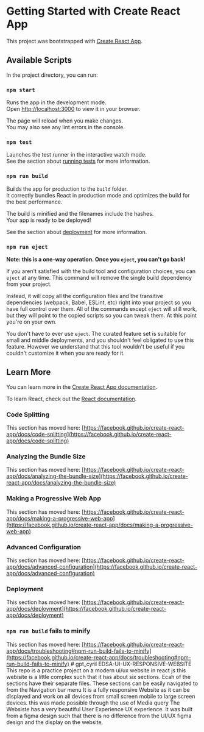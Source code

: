 # Getting Started with Create React App

This project was bootstrapped with [Create React App](https://github.com/facebook/create-react-app).

## Available Scripts

In the project directory, you can run:

### `npm start`

Runs the app in the development mode.\
Open [http://localhost:3000](http://localhost:3000) to view it in your browser.

The page will reload when you make changes.\
You may also see any lint errors in the console.

### `npm test`

Launches the test runner in the interactive watch mode.\
See the section about [running tests](https://facebook.github.io/create-react-app/docs/running-tests) for more information.

### `npm run build`

Builds the app for production to the `build` folder.\
It correctly bundles React in production mode and optimizes the build for the best performance.

The build is minified and the filenames include the hashes.\
Your app is ready to be deployed!

See the section about [deployment](https://facebook.github.io/create-react-app/docs/deployment) for more information.

### `npm run eject`

**Note: this is a one-way operation. Once you `eject`, you can't go back!**

If you aren't satisfied with the build tool and configuration choices, you can `eject` at any time. This command will remove the single build dependency from your project.

Instead, it will copy all the configuration files and the transitive dependencies (webpack, Babel, ESLint, etc) right into your project so you have full control over them. All of the commands except `eject` will still work, but they will point to the copied scripts so you can tweak them. At this point you're on your own.

You don't have to ever use `eject`. The curated feature set is suitable for small and middle deployments, and you shouldn't feel obligated to use this feature. However we understand that this tool wouldn't be useful if you couldn't customize it when you are ready for it.

## Learn More

You can learn more in the [Create React App documentation](https://facebook.github.io/create-react-app/docs/getting-started).

To learn React, check out the [React documentation](https://reactjs.org/).

### Code Splitting

This section has moved here: [https://facebook.github.io/create-react-app/docs/code-splitting](https://facebook.github.io/create-react-app/docs/code-splitting)

### Analyzing the Bundle Size

This section has moved here: [https://facebook.github.io/create-react-app/docs/analyzing-the-bundle-size](https://facebook.github.io/create-react-app/docs/analyzing-the-bundle-size)

### Making a Progressive Web App

This section has moved here: [https://facebook.github.io/create-react-app/docs/making-a-progressive-web-app](https://facebook.github.io/create-react-app/docs/making-a-progressive-web-app)

### Advanced Configuration

This section has moved here: [https://facebook.github.io/create-react-app/docs/advanced-configuration](https://facebook.github.io/create-react-app/docs/advanced-configuration)

### Deployment

This section has moved here: [https://facebook.github.io/create-react-app/docs/deployment](https://facebook.github.io/create-react-app/docs/deployment)

### `npm run build` fails to minify

This section has moved here: [https://facebook.github.io/create-react-app/docs/troubleshooting#npm-run-build-fails-to-minify](https://facebook.github.io/create-react-app/docs/troubleshooting#npm-run-build-fails-to-minify)
#   g p t _ c y r i l  
 E D S A - U I - U X - R E S P O N S I V E - W E B S I T E 
 
 T h i s   r e p o   i s   a   p r a c t i c e   p r o j e c t   o n   a   m o d e r n   u i / u x   w e b s i t e   i n   r e a c t   j s   t h i s   w e b i s i t e   i s   a   l i t t l e   c o m p l e x   s u c h   t h a t   i t   h a s   a b o u t   s i x   s e c t i o n s .   E c a h   o f   t h e   s e c t i o n s   h a v e   t h e i r   s e p a r a t e   f i l e s .   T h e s e   s e c t i o n s   c a n   b e   e a s i l y   n a v i g a t e d   t o   f r o m   t h e   N a v i g a t i o n   b a r   m e n u   I t   i s   a   f u l l y   r e s p o n s i v e   W e b s i t e   a s   i t   c a n   b e   d i s p l a y e d   a n d   w o r k   o n   a l l   d e v i c e s   f r o m   s m a l l   s c r e e n   m o b i l e   t o   l a r g e   s c r e e n   d e v i c e s .   t h i s   w a s   m a d e   p o s s i b l e   t h r o u g h   t h e   u s e   o f   M e d i a   q u e r y   T h e   W e b s i s t e   h a s   a   v e r y   b e a u t i f u l   U s e r   E x p e r i e n c e   U X   e x p e r i e n c e .   I t   w a s   b u i l t   f r o m   a   f i g m a   d e s i g n   s u c h   t h a t   t h e r e   i s   n o   d i f f e r e n c e   f r o m   t h e   U I / U X   f i g m a   d e s i g n   a n d   t h e   d i s p l a y   o n   t h e   w e b s i t e .  
 